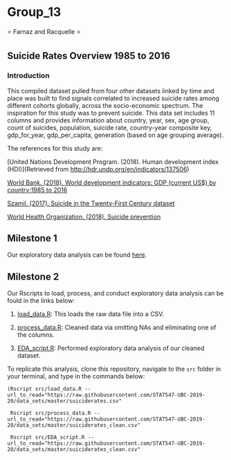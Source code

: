 # Group_13
:star: Farnaz and Racquelle :star: 

## Suicide Rates Overview 1985 to 2016

### Introduction

This compiled dataset pulled from four other datasets linked by time and place was built to find signals correlated to increased suicide rates among different cohorts globally, across the socio-economic spectrum. The inspiration for this study was to prevent suicide. This data set includes 11 columns and provides information about country, year, sex, age group, count of suicides, population, suicide rate, country-year composite key, gdp_for_year, gdp_per_capita, generation (based on age grouping average).

The references for this study are:

[United Nations Development Program. (2018). Human development index (HDI)](Retrieved from http://hdr.undp.org/en/indicators/137506)

[World Bank. (2018). World development indicators: GDP (current US$) by country:1985 to 2016](http://databank.worldbank.org/data/source/world-development-indicators#)

[Szamil. (2017). Suicide in the Twenty-First Century dataset](https://www.kaggle.com/szamil/suicide-in-the-twenty-first-century/notebook)

[World Health Organization. (2018). Suicide prevention](http://www.who.int/mental_health/suicide-prevention/en/)

## Milestone 1
Our exploratory data analysis can be found [here](https://stat547-ubc-2019-20.github.io/group_13/docs/suicide-data.html). 

## Milestone 2
Our Rscripts to load, process, and conduct exploratory data analysis can be fould in the links below:

  1. [load_data.R](https://stat547-ubc-2019-20.github.io/group_13/load_data.R): This loads the raw data file into a CSV.
  
  2. [process_data.R](https://stat547-ubc-2019-20.github.io/group_13/process_data.R): Cleaned data via omitting NAs and   eliminating one of the columns. 
  
  3. [EDA_script.R](https://stat547-ubc-2019-20.github.io/group_13/EDA_script.R): Performed exploratory data analysis of our cleaned dataset.
  
 To replicate this analysis, clone this repository, navigate to the `src` folder in your terminal, and type in the commands below:
 
````
(Rscript src/load_data.R -- url_to_read="https://raw.githubusercontent.com/STAT547-UBC-2019-20/data_sets/master/suiciderates.csv"
 
 Rscript src/process_data.R -- url_to_read="https://raw.githubusercontent.com/STAT547-UBC-2019-20/data_sets/master/suiciderates_clean.csv"
 
 Rscript src/EDA_script.R -- url_to_read="https://raw.githubusercontent.com/STAT547-UBC-2019-20/data_sets/master/suiciderates_clean.csv"

````
 
  
